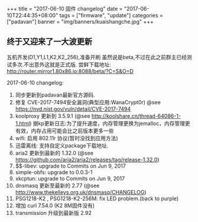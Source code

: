 +++
title = "2017-06-10 固件 changelog"
date = "2017-06-10T22:44:35+08:00"
tags = ["firmware", "update"]
categories = ["padavan"]
banner = "img/banners/kuaishangche.jpg"
+++

## 终于又迎来了一大波更新

五机齐发(D1,Y1,L1,K2,K2_256),准备开刷
虽然说是beta,不过在此之前群主已经测试多次.不出意外这就是正式版.
尝鲜下载地址:
http://router.mirror1.80x86.io:8088/beta/?C=S&O=D

2017-06-10 changelog:

1. 同步更新到padavan最新官方源码.
2. 修复 CVE-2017-7494安全漏洞(典型应用:WanaCrypt0r)
   @see https://nvd.nist.gov/vuln/detail/CVE-2017-7494
3. koolproxy 更新到 3.5.9.1 (@see http://koolshare.cn/thread-64086-1-1.html)
   据kp更新日志:为了提升速度，内存管理更换为jemalloc，内存管理更有效，内存占用可能会比之前版本更多一些
4. wifi: 启用 802.11r 协议(暂时没找到应用方法)
5. 迅雷离线: 支持自定义package下载地址.
6. aria2 更新到最新的 1.32.0 (@see https://github.com/aria2/aria2/releases/tag/release-1.32.0)
7. $$-libev: upgrade to Commits on Jun 9, 2017
8. simple-obfs: upgrade to 0.0.3-1
9. xkcptun: upgrade to Commits on Jun 9, 2017
10. dnsmasq 更新至最新的 2.77 (@see http://www.thekelleys.org.uk/dnsmasq/CHANGELOG)
11. PSG1218-K2 , PSG1218-K2-256M: fix LED problem.(back to purple)
12. 增加 curl 7.54.0 (K2 8M固件没有)
13. transmission 升级到最新版 2.92
